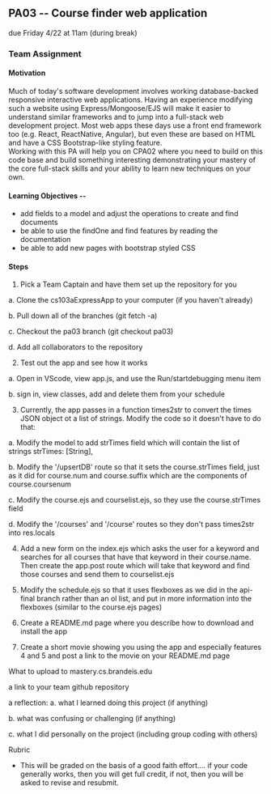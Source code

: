 ## PA03 -- Course finder web application
due Friday 4/22 at 11am (during break)

### Team Assignment

#### Motivation

Much of today's software development involves working database-backed responsive interactive web applications. 
Having an experience modifying such a website using Express/Mongoose/EJS will make it easier to understand similar 
frameworks and to jump into a full-stack web development project.  Most web apps these days use a front end framework 
too (e.g. React, ReactNative, Angular), but even these are based on HTML and have a CSS Bootstrap-like styling feature.  
Working with this PA will help you on CPA02 where you need to build on this code base and build something 
interesting demonstrating your mastery of the core full-stack skills and your ability to learn new techniques on your own.


#### Learning Objectives --
  * add fields to a model and adjust the operations to create and find documents
  * be able to use the findOne and find features by reading the documentation
  * be able to add new pages with bootstrap styled CSS

#### Steps

1. Pick a Team Captain and have them set up the repository for you 

  a. Clone the cs103aExpressApp to your computer (if you haven't already)

  b. Pull down all of the branches (git fetch -a)

  c. Checkout the pa03 branch (git checkout pa03)

  d. Add all collaborators to the repository

2. Test out the app and see how it works

  a. Open in VScode, view app.js, and use the Run/startdebugging menu item

  b. sign in, view classes, add and delete them from your schedule

3. Currently, the app passes in a function times2str to convert the times JSON object ot a list of strings.  Modify the code so it doesn't have to do that:

  a. Modify the model to add strTimes field which will contain the list of strings strTimes: [String],

  b. Modify the  '/upsertDB' route so that it sets the course.strTimes field, just as it did for course.num and course.suffix which are the components of course.coursenum

  c. Modify the course.ejs and courselist.ejs, so they use the course.strTimes field

  d. Modify the '/courses' and '/course' routes so they don't pass times2str into res.locals

4. Add a new form on the index.ejs which asks the user for a keyword and searches for all courses that have that keyword in their course.name. Then create the app.post route which will take that keyword and find those courses and send them to courselist.ejs

5. Modify the schedule.ejs so that it uses flexboxes as we did in the api-final branch rather than an ol list, and put in more information into the flexboxes (similar to the course.ejs pages)

6. Create a README.md page where you describe how to download and install the app

7. Create a short movie showing you using the app and especially features 4 and 5 and post a link to the movie on your README.md page 

What to upload to mastery.cs.brandeis.edu

a link to your team github repository

a reflection:
  a. what I learned doing this project (if anything)
  
  b. what was confusing or challenging (if anything)
  
  c. what I did personally on the project (including group coding with others)

Rubric
  * This will be graded on the basis of a good faith effort.... if your code generally works, then you will get full credit, if not, then you will be asked to revise and resubmit.


